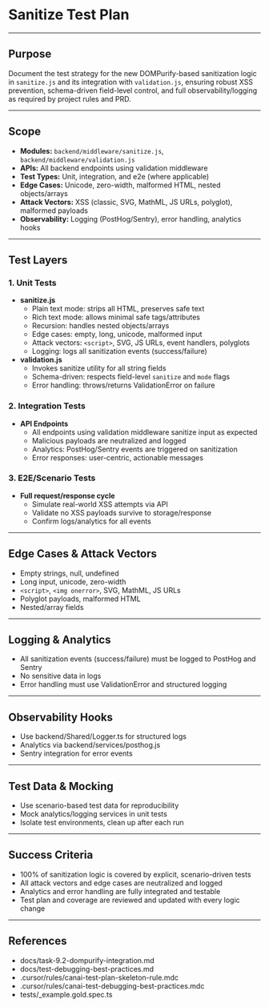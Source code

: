# Sanitize Test Plan

---

## Purpose

Document the test strategy for the new DOMPurify-based sanitization logic in `sanitize.js` and its
integration with `validation.js`, ensuring robust XSS prevention, schema-driven field-level control,
and full observability/logging as required by project rules and PRD.

---

## Scope

- **Modules:** `backend/middleware/sanitize.js`, `backend/middleware/validation.js`
- **APIs:** All backend endpoints using validation middleware
- **Test Types:** Unit, integration, and e2e (where applicable)
- **Edge Cases:** Unicode, zero-width, malformed HTML, nested objects/arrays
- **Attack Vectors:** XSS (classic, SVG, MathML, JS URLs, polyglot), malformed payloads
- **Observability:** Logging (PostHog/Sentry), error handling, analytics hooks

---

## Test Layers

### 1. Unit Tests

- **sanitize.js**
  - Plain text mode: strips all HTML, preserves safe text
  - Rich text mode: allows minimal safe tags/attributes
  - Recursion: handles nested objects/arrays
  - Edge cases: empty, long, unicode, malformed input
  - Attack vectors: `<script>`, SVG, JS URLs, event handlers, polyglots
  - Logging: logs all sanitization events (success/failure)
- **validation.js**
  - Invokes sanitize utility for all string fields
  - Schema-driven: respects field-level `sanitize` and `mode` flags
  - Error handling: throws/returns ValidationError on failure

### 2. Integration Tests

- **API Endpoints**
  - All endpoints using validation middleware sanitize input as expected
  - Malicious payloads are neutralized and logged
  - Analytics: PostHog/Sentry events are triggered on sanitization
  - Error responses: user-centric, actionable messages

### 3. E2E/Scenario Tests

- **Full request/response cycle**
  - Simulate real-world XSS attempts via API
  - Validate no XSS payloads survive to storage/response
  - Confirm logs/analytics for all events

---

## Edge Cases & Attack Vectors

- Empty strings, null, undefined
- Long input, unicode, zero-width
- `<script>`, `<img onerror>`, SVG, MathML, JS URLs
- Polyglot payloads, malformed HTML
- Nested/array fields

---

## Logging & Analytics

- All sanitization events (success/failure) must be logged to PostHog and Sentry
- No sensitive data in logs
- Error handling must use ValidationError and structured logging

---

## Observability Hooks

- Use backend/Shared/Logger.ts for structured logs
- Analytics via backend/services/posthog.js
- Sentry integration for error events

---

## Test Data & Mocking

- Use scenario-based test data for reproducibility
- Mock analytics/logging services in unit tests
- Isolate test environments, clean up after each run

---

## Success Criteria

- 100% of sanitization logic is covered by explicit, scenario-driven tests
- All attack vectors and edge cases are neutralized and logged
- Analytics and error handling are fully integrated and testable
- Test plan and coverage are reviewed and updated with every logic change

---

## References

- docs/task-9.2-dompurify-integration.md
- docs/test-debugging-best-practices.md
- .cursor/rules/canai-test-plan-skeleton-rule.mdc
- .cursor/rules/canai-test-debugging-best-practices.mdc
- tests/\_example.gold.spec.ts
